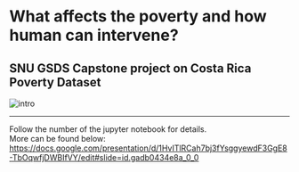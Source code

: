 # What affects the poverty and how human can intervene?  
## SNU GSDS Capstone project on Costa Rica Poverty Dataset
![intro](https://user-images.githubusercontent.com/45656663/101605090-1f775200-3a45-11eb-9977-277be10e5f54.png)

---
Follow the number of the jupyter notebook for details.  
More can be found below:  
https://docs.google.com/presentation/d/1HvITlRCah7bj3fYsggyewdF3GgE8-TbOqwfjDWBIfVY/edit#slide=id.gadb0434e8a_0_0
